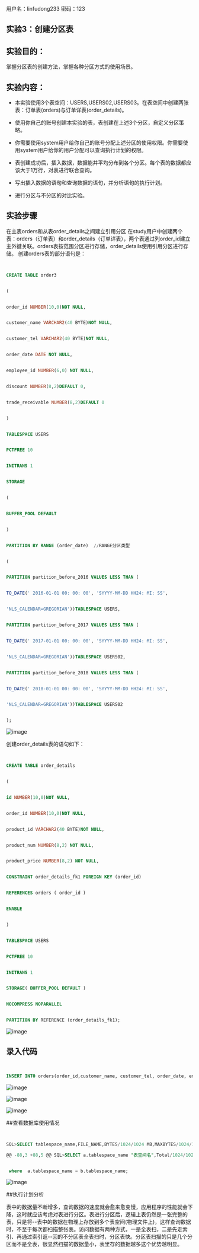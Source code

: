 用户名：linfudong233
密码：123


## 实验3：创建分区表


 


 ## 实验目的：


 


 掌握分区表的创建方法，掌握各种分区方式的使用场景。


 


 ## 实验内容：


 - 本实验使用3个表空间：USERS,USERS02,USERS03。在表空间中创建两张表：订单表(orders)与订单详表(order_details)。


 - 使用你自己的账号创建本实验的表，表创建在上述3个分区，自定义分区策略。


 - 你需要使用system用户给你自己的账号分配上述分区的使用权限。你需要使用system用户给你的用户分配可以查询执行计划的权限。


 - 表创建成功后，插入数据，数据能并平均分布到各个分区。每个表的数据都应该大于1万行，对表进行联合查询。


 - 写出插入数据的语句和查询数据的语句，并分析语句的执行计划。


 - 进行分区与不分区的对比实验。


 ## 实验步骤


 在主表orders和从表order_details之间建立引用分区 在study用户中创建两个表：orders（订单表）和order_details（订单详表），两个表通过列order_id建立主外键关联。orders表按范围分区进行存储，order_details使用引用分区进行存储。 创建orders表的部分语句是：


 ```sql


 CREATE TABLE order3


 (


 order_id NUMBER(10,0)NOT NULL,


 customer_name VARCHAR2(40 BYTE)NOT NULL,


 customer_tel VARCHAR2(40 BYTE)NOT NULL,


 order_date DATE NOT NULL,


 employee_id NUMBER(6,0) NOT NULL,


 discount NUMBER(8,2)DEFAULT 0,


 trade_receivable NUMBER(8,2)DEFAULT 0


 )


 TABLESPACE USERS


 PCTFREE 10


 INITRANS 1


 STORAGE


 (


 BUFFER_POOL DEFAULT


 )


 PARTITION BY RANGE (order_date)  //RANGE分区类型


 (


 PARTITION partition_before_2016 VALUES LESS THAN (


 TO_DATE(' 2016-01-01 00: 00: 00', 'SYYYY-MM-DD HH24: MI: SS',


 'NLS_CALENDAR=GREGORIAN'))TABLESPACE USERS,


 PARTITION partition_before_2017 VALUES LESS THAN (


 TO_DATE(' 2017-01-01 00: 00: 00', 'SYYYY-MM-DD HH24: MI: SS',


 'NLS_CALENDAR=GREGORIAN'))TABLESPACE USERS02,


 PARTITION partition_before_2018 VALUES LESS THAN (


 TO_DATE(' 2018-01-01 00: 00: 00', 'SYYYY-MM-DD HH24: MI: SS',


 'NLS_CALENDAR=GREGORIAN'))TABLESPACE USERS02


 );


 ```


 ![image](https://github.com/lfd1109550635/oricle/blob/master/test3/2.png)


 


 


 创建order_details表的语句如下：


 ```sql


 CREATE TABLE order_details


 (


 id NUMBER(10,0)NOT NULL,


 order_id NUMBER(10,0)NOT NULL,


 product_id VARCHAR2(40 BYTE)NOT NULL,


 product_num NUMBER(8,2) NOT NULL,


 product_price NUMBER(8,2) NOT NULL,


 CONSTRAINT order_details_fk1 FOREIGN KEY (order_id)


 REFERENCES orders ( order_id )


 ENABLE


 )


 TABLESPACE USERS


 PCTFREE 10 


 INITRANS 1


 STORAGE( BUFFER_POOL DEFAULT )


 NOCOMPRESS NOPARALLEL


 PARTITION BY REFERENCE (order_details_fk1);


 ```


 ![image](https://github.com/lfd1109550635/oricle/blob/master/test3/3.png)


 ## 录入代码


```sql


INSERT INTO orders(order_id,customer_name, customer_tel, order_date, employee_id, trade_receivable, discount) VALUES('001','wangmingrang', '1828385', to_date ( '2016-12-20 18:31:34' , 'YYYY-MM-DD HH24:MI:SS' ), 001, 111, 222);


```


![image](https://github.com/lfd1109550635/oricle/blob/master/test3/4.png)


![image](https://github.com/lfd1109550635/oricle/blob/master/test3/6.png)


![image](https://github.com/lfd1109550635/oricle/blob/master/test3/4.png)


##查看数据库使用情况


```sql


SQL>SELECT tablespace_name,FILE_NAME,BYTES/1024/1024 MB,MAXBYTES/1024/1024 MAX_MB,autoextensible FROM dba_data_files  WHERE  tablespace_name='USERS';

@@ -88,3 +88,5 @@ SQL>SELECT a.tablespace_name "表空间名",Total/1024/1024 "大小MB",


 where  a.tablespace_name = b.tablespace_name;


 ```


![image](https://github.com/lfd1109550635/oricle/blob/master/test3/5.png)


##执行计划分析


表中的数据量不断增多，查询数据的速度就会愈来愈变慢，应用程序的性能就会下降，这时就应该考虑对表进行分区。表进行分区后，逻辑上表仍然是一张完整的表，只是将--表中的数据在物理上存放到多个表空间(物理文件上)，这样查询数据时，不至于每次都扫描整张表。访问数据有两种方式，一是全表扫，二是先走索引、再通过索引返--回的不分区表全表扫时，分区表快。分区表扫描的只是几个分区而不是全表，很显然扫描的数据量小，表里存的数据越多这个优势越明显。
